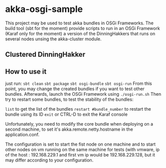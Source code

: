 akka-osgi-sample
================
This project may be used to test akka bundles in OSGi Frameworks. The build tool (sbt for the moment) provide scripts to run in an OSGi Framework (Karaf only for the moment) a version of the DinningHakkers that runs on several nodes unsing the akka-cluster module.

Clustered DinningHakker
-----------------------

How to use it
-------------

just run:
``sbt clean``
``sbt package``
``sbt osgi-bundle``
``sbt osgi-run``
From this point, you may change the created bundles if you want to test other bundles. Afterwards, launch the OSGi Framework using
``./osgi-run.sh``
Then try to restart some bundles, to test the stability of the bundles:

``list`` to get the list of the bundles
``restart #bundle_number`` to restart the bundle using its ID
``exit`` or CTRL-D to exit the Karaf console

Unfortunately, you need to modify the core bundle when deploying on a second machine, to set it's akka.remote.netty.hostname in the application.conf.

The configuration is set to start the fist node on one machine and to start other nodes on vm running on the same machine for tests (with vmware, ip of the host : 192.168.229.1 and first vm ip would be 192.168.229.128, but it may differ according to your configuration.
